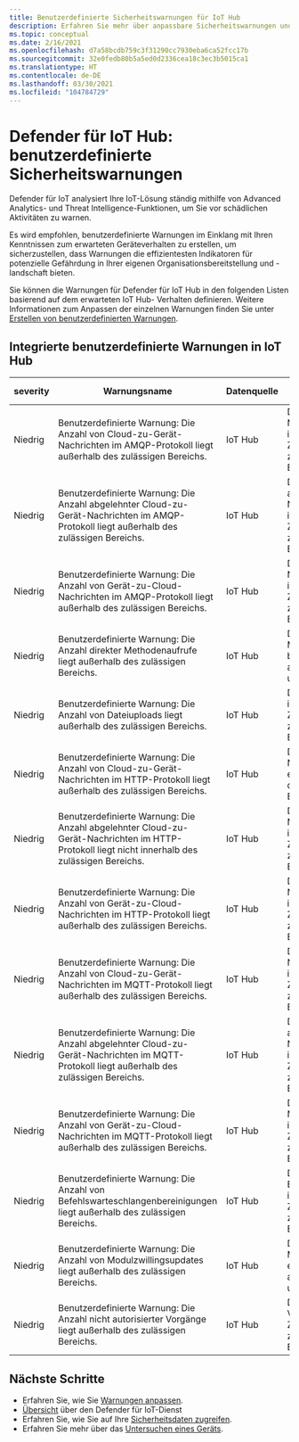 ```yaml
---
title: Benutzerdefinierte Sicherheitswarnungen für IoT Hub
description: Erfahren Sie mehr über anpassbare Sicherheitswarnungen und empfohlene Wartungsvorgänge unter Verwendung der Features und Dienste von Defender für IoT Hub.
ms.topic: conceptual
ms.date: 2/16/2021
ms.openlocfilehash: d7a58bcdb759c3f31290cc7930eba6ca52fcc17b
ms.sourcegitcommit: 32e0fedb80b5a5ed0d2336cea18c3ec3b5015ca1
ms.translationtype: HT
ms.contentlocale: de-DE
ms.lasthandoff: 03/30/2021
ms.locfileid: "104784729"
---
```

# <a name="defender-for-iot-hub-custom-security-alerts"></a>Defender für IoT Hub: benutzerdefinierte Sicherheitswarnungen

Defender für IoT analysiert Ihre IoT-Lösung ständig mithilfe von Advanced Analytics- und Threat Intelligence-Funktionen, um Sie vor schädlichen Aktivitäten zu warnen.

Es wird empfohlen, benutzerdefinierte Warnungen im Einklang mit Ihren Kenntnissen zum erwarteten Geräteverhalten zu erstellen, um sicherzustellen, dass Warnungen die effizientesten Indikatoren für potenzielle Gefährdung in Ihrer eigenen Organisationsbereitstellung und -landschaft bieten.

Sie können die Warnungen für Defender für IoT Hub in den folgenden Listen basierend auf dem erwarteten IoT Hub- Verhalten definieren. Weitere Informationen zum Anpassen der einzelnen Warnungen finden Sie unter [Erstellen von benutzerdefinierten Warnungen](quickstart-create-custom-alerts.md).

## <a name="built-in-custom-alerts-in-the-iot-hub"></a>Integrierte benutzerdefinierte Warnungen in IoT Hub

| severity | Warnungsname | Datenquelle | BESCHREIBUNG | Vorschlag zur Problemlösung |
|--|--|--|--|--|
| Niedrig | Benutzerdefinierte Warnung: Die Anzahl von Cloud-zu-Gerät-Nachrichten im AMQP-Protokoll liegt außerhalb des zulässigen Bereichs. | IoT Hub | Die Anzahl von Cloud-zu-Gerät-Nachrichten (AMQP-Protokoll) innerhalb eines bestimmten Zeitfensters liegt außerhalb des zurzeit konfigurierten und zulässigen Bereichs. |  |
| Niedrig | Benutzerdefinierte Warnung: Die Anzahl abgelehnter Cloud-zu-Gerät-Nachrichten im AMQP-Protokoll liegt außerhalb des zulässigen Bereichs. | IoT Hub | Die Anzahl der vom Gerät abgelehnten Cloud-zu-Gerät-Nachrichten (AMQP-Protokoll) innerhalb eines bestimmten Zeitfensters liegt außerhalb des zurzeit konfigurierten und zulässigen Bereichs. |  |
| Niedrig | Benutzerdefinierte Warnung: Die Anzahl von Gerät-zu-Cloud-Nachrichten im AMQP-Protokoll liegt außerhalb des zulässigen Bereichs. | IoT Hub | Die Menge der Gerät-zu-Cloud-Nachrichten (AMQP-Protokoll) innerhalb eines bestimmten Zeitfensters liegt außerhalb des zurzeit konfigurierten und zulässigen Bereichs. |  |
| Niedrig | Benutzerdefinierte Warnung: Die Anzahl direkter Methodenaufrufe liegt außerhalb des zulässigen Bereichs. | IoT Hub | Die Menge der direkten Methodenaufrufen innerhalb eines bestimmten Zeitfensters liegt außerhalb des zurzeit konfigurierten und zulässigen Bereichs. |  |
| Niedrig | Benutzerdefinierte Warnung: Die Anzahl von Dateiuploads liegt außerhalb des zulässigen Bereichs. | IoT Hub | Die Menge von Dateiuploads innerhalb eines bestimmten Zeitfensters liegt außerhalb des zurzeit konfigurierten und zulässigen Bereichs. |  |
| Niedrig | Benutzerdefinierte Warnung: Die Anzahl von Cloud-zu-Gerät-Nachrichten im HTTP-Protokoll liegt außerhalb des zulässigen Bereichs. | IoT Hub | Die Menge der Cloud-zu-Gerät-Nachrichten (HTTP-Protokoll) in einem Zeitfenster liegt nicht innerhalb des konfigurierten zulässigen Bereichs. |
| Niedrig | Benutzerdefinierte Warnung: Die Anzahl abgelehnter Cloud-zu-Gerät-Nachrichten im HTTP-Protokoll liegt nicht innerhalb des zulässigen Bereichs. | IoT Hub | Die Menge der Cloud-zu-Gerät-Nachrichten (HTTP-Protokoll) innerhalb eines bestimmten Zeitfensters liegt außerhalb des zurzeit konfigurierten und zulässigen Bereichs. |
| Niedrig | Benutzerdefinierte Warnung: Die Anzahl von Gerät-zu-Cloud-Nachrichten im HTTP-Protokoll liegt außerhalb des zulässigen Bereichs. | IoT Hub | Die Anzahl der Gerät-zu-Cloud-Nachrichten (HTTP-Protokoll) innerhalb eines bestimmten Zeitfensters liegt außerhalb des zurzeit konfigurierten und zulässigen Bereichs. |  |
| Niedrig | Benutzerdefinierte Warnung: Die Anzahl von Cloud-zu-Gerät-Nachrichten im MQTT-Protokoll liegt außerhalb des zulässigen Bereichs. | IoT Hub | Die Menge der Cloud-zu-Gerät-Nachrichten (MQTT-Protokoll) innerhalb eines bestimmten Zeitfensters liegt außerhalb des zurzeit konfigurierten und zulässigen Bereichs. |  |
| Niedrig | Benutzerdefinierte Warnung: Die Anzahl abgelehnter Cloud-zu-Gerät-Nachrichten im MQTT-Protokoll liegt außerhalb des zulässigen Bereichs. | IoT Hub | Die Anzahl der vom Gerät abgelehnten Cloud-zu-Gerät-Nachrichten (MQTT-Protokoll) innerhalb eines bestimmten Zeitfensters liegt außerhalb des zurzeit konfigurierten und zulässigen Bereichs. |
| Niedrig | Benutzerdefinierte Warnung: Die Anzahl von Gerät-zu-Cloud-Nachrichten im MQTT-Protokoll liegt außerhalb des zulässigen Bereichs. | IoT Hub | Die Menge der Gerät-zu-Cloud-Nachrichten (MQTT-Protokoll) innerhalb eines bestimmten Zeitfensters liegt außerhalb des zurzeit konfigurierten und zulässigen Bereichs. |
| Niedrig | Benutzerdefinierte Warnung: Die Anzahl von Befehlswarteschlangenbereinigungen liegt außerhalb des zulässigen Bereichs. | IoT Hub | Die Menge der Befehlswarteschlangenbereinigungen innerhalb eines bestimmten Zeitfensters liegt außerhalb des zurzeit konfigurierten und zulässigen Bereichs. |  |
| Niedrig | Benutzerdefinierte Warnung: Die Anzahl von Modulzwillingsupdates liegt außerhalb des zulässigen Bereichs. | IoT Hub | Die Menge der Modulzwillingsupdates innerhalb eines bestimmten Zeitfensters liegt außerhalb des zurzeit konfigurierten und zulässigen Bereichs. |
| Niedrig | Benutzerdefinierte Warnung: Die Anzahl nicht autorisierter Vorgänge liegt außerhalb des zulässigen Bereichs. | IoT Hub | Die Menge nicht autorisierter Vorgänge innerhalb eines bestimmten Zeitfensters liegt außerhalb des zurzeit konfigurierten und zulässigen Bereichs. |

## <a name="next-steps"></a>Nächste Schritte

- Erfahren Sie, wie Sie [Warnungen anpassen](quickstart-create-custom-alerts.md).
- [Übersicht](overview.md) über den Defender für IoT-Dienst
- Erfahren Sie, wie Sie auf Ihre [Sicherheitsdaten zugreifen](how-to-security-data-access.md).
- Erfahren Sie mehr über das [Untersuchen eines Geräts](how-to-investigate-device.md).
